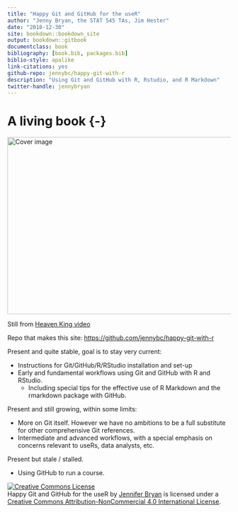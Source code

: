 ```yaml
--- 
title: "Happy Git and GitHub for the useR"
author: "Jenny Bryan, the STAT 545 TAs, Jim Hester"
date: "2018-12-30"
site: bookdown::bookdown_site
output: bookdown::gitbook
documentclass: book
bibliography: [book.bib, packages.bib]
biblio-style: apalike
link-citations: yes
github-repo: jennybc/happy-git-with-r
description: "Using Git and GitHub with R, Rstudio, and R Markdown"
twitter-handle: jennybryan
---
```


# A living book {-}

<img src="img/watch-me-diff-watch-me-rebase-smaller.png" width="669" height="400" alt="Cover image" />  

Still from [Heaven King video](https://www.youtube.com/watch?v=uBWrpVrazzA)

Repo that makes this site: <https://github.com/jennybc/happy-git-with-r>

Present and quite stable, goal is to stay very current:

  * Instructions for Git/GitHub/R/RStudio installation and set-up
  * Early and fundamental workflows using Git and GitHub with R and RStudio.
    - Including special tips for the effective use of R Markdown and the rmarkdown package with GitHub.

Present and still growing, within some limits:

  * More on Git itself. However we have no ambitions to be a full substitute for other comprehensive Git references.
  * Intermediate and advanced workflows, with a special emphasis on concerns relevant to useRs, data analysts, etc.
    
Present but stale / stalled.

  * Using GitHub to run a course.

<a rel="license" href="http://creativecommons.org/licenses/by-nc/4.0/"><img alt="Creative Commons License" style="border-width:0" src="https://i.creativecommons.org/l/by-nc/4.0/88x31.png" /></a><br /><span xmlns:dct="http://purl.org/dc/terms/" property="dct:title">Happy Git and GitHub for the useR</span> by <a xmlns:cc="http://creativecommons.org/ns#" href="https://github.com/jennybc/happy-git-with-r" property="cc:attributionName" rel="cc:attributionURL">Jennifer Bryan</a> is licensed under a <a rel="license" href="http://creativecommons.org/licenses/by-nc/4.0/">Creative Commons Attribution-NonCommercial 4.0 International License</a>.


